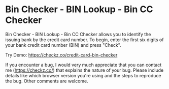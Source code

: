 # Bin Checker - BIN Lookup - Bin CC Checker
Bin Checker - BIN Lookup - Bin CC Checker allows you to identify the issuing bank by the credit card number. To begin, enter the first six digits of your bank credit card number (BIN) and press "Check".

Try Demo: https://checkz.co/credit-card-bin-checker

If you encounter a bug, I would very much appreciate that you can contact me (https://checkz.co/) that explains the nature of your bug. Please include details like which browser version you're using and the steps to reproduce the bug. Other comments are welcome.
